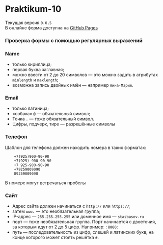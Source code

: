 # Praktikum-10
Текущая версия `0.0.5`\
В онлайне форма доступна на [GitHub Pages](https://i386net.github.io/praktikum-10/)
### Проверка формы с помощью регулярных выражений

### Name
* только кириллица;
* первая буква заглавная;
* можно ввести от 2 до 20 символов — это можно задать в атрибутах `minlength` и `maxlength`;
* возможна запись двойных имён — например `Анна-Мария`.

### Email
* только латиница;
* «собака» `@` — обязательный символ;
* Точка `.` — тоже обязательный символ.
* Цифры, подчерк, тире — разрешённые символы

### Телефон
Шаблон для телефона должен находить номера в таких форматах:
```text
    +7(925)900-90-90
    +7(925) 900-90-90
    +7 925-900-90-90
    +79259009090
    89259009090
```
В номере могут встречаться пробелы

### Сайт
* Адрес сайта должен начинаться с `http://` или `https://`;
* затем `www.` — это необязательная группа;
* IP-адрес — `255.255.255.255` или доменное имя — `stasbasov.ru`
* порт — тоже необязательная группа. Порт начинается с двоеточия, за которым идут от 2 до 5 цифр. Например: `:8080`;
* путь — последовательность из цифр, слешей и латинских букв, на конце которого может стоять решётка `#`.
